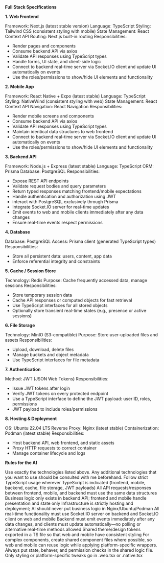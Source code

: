 **Full Stack Specifications**

**1. Web Frontend**

Framework: Next.js (latest stable version)
Language: TypeScript
Styling: Tailwind CSS (consistent styling with mobile)
State Management: React Context API
Routing: Next.js built-in routing
Responsibilities:
- Render pages and components
- Consume backend API via axios
- Validate API responses using TypeScript types
- Handle forms, UI state, and client-side logic
- Connect to backend real-time server via Socket.IO client and update UI automatically on events
- Use the roles/permissions to show/hide UI elements and functionality

**2. Mobile App**

Framework: React Native + Expo (latest stable)
Language: TypeScript
Styling: NativeWind (consistent styling with web)
State Management: React Context API
Navigation: React Navigation
Responsibilities:
- Render mobile screens and components
- Consume backend API via axios
- Validate API responses using TypeScript types
- Maintain identical data structures to web frontend
- Connect to backend real-time server via Socket.IO client and update UI automatically on events
- Use the roles/permissions to show/hide UI elements and functionality

**3. Backend API**

Framework: Node.js + Express (latest stable)
Language: TypeScript
ORM: Prisma
Database: PostgreSQL
Responsibilities:
- Expose REST API endpoints
- Validate request bodies and query parameters
- Return typed responses matching frontend/mobile expectations
- Handle authentication and authorization using JWT
- interact with PostgreSQL exclusively through Prisma
- Integrate Socket.IO server for real-time updates
- Emit events to web and mobile clients immediately after any data changes
- Ensure real-time events respect permissions

**4. Database**

Database: PostgreSQL
Access: Prisma client (generated TypeScript types)
Responsibilities:
- Store all persistent data: users, content, app data
- Enforce referential integrity and constraints

**5. Cache / Session Store**

Technology: Redis
Purpose: Cache frequently accessed data, manage sessions
Responsibilities:
- Store temporary session data
- Cache API responses or computed objects for fast retrieval
- Use TypeScript interfaces for all stored objects
- Optionally store transient real-time states (e.g., presence or active sessions)

**6. File Storage**

Technology: MinIO (S3-compatible)
Purpose: Store user-uploaded files and assets
Responsibilities:
- Upload, download, delete files
- Manage buckets and object metadata
- Use TypeScript interfaces for file metadata

**7. Authentication**

Method: JWT (JSON Web Tokens)
Responsibilities:
- Issue JWT tokens after login
- Verify JWT tokens on every protected endpoint
- Use a TypeScript interface to define the JWT payload: user ID, roles, permissions
- JWT payload to include roles/permissions

**8. Hosting & Deployment**

OS: Ubuntu 22.04 LTS
Reverse Proxy: Nginx (latest stable)
Containerization: Podman (latest stable)
Responsibilities:
- Host backend API, web frontend, and static assets
- Proxy HTTP requests to correct container
- Manage container lifecycle and logs


**Rules for the AI**

Use exactly the technologies listed above. Any additional technologies that you want to use should be consulted with me beforehand.
Follow strict TypeScript usage wherever TypeScript is indicated (frontend, mobile, backend, cache, file storage, JWT payloads)
All API requests/responses between frontend, mobile, and backend must use the same data structures
Business logic only exists in backend API; frontend and mobile handle presentation and state only
Infrastructure is strictly hosting and deployment; AI should never put business logic in Nginx/Ubuntu/Podman
All real-time functionality must use Socket.IO server on backend and Socket.IO client on web and mobile
Backend must emit events immediately after any data changes, and clients must update automatically—no polling or alternative real-time methods allowed
Shared theme/design tokens exported in a TS file so that web and mobile have consistent styling
For complex components, create shared component files where possible, so web and mobile can reuse logic while applying platform-specific wrappers. Always put state, behaver, and permission checks in the shared logic file. Only styling or platform-specific tweaks go in .web.tsx or .native.tsx
